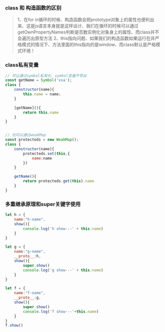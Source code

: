 ### class 和 构造函数的区别
>1、在for in循环的时候、构造函数会把prototype对象上的属性也便利出来、这是js语言本身就是这样设计、我们在循环的时候可以通过getOwnPropertyNames判断是否数实例化对象身上的属性、而class并不会遍历出原型方法
>2、this指向问题、如果我们的构造函数如果运行在非严格模式的情况下、方法里面的this指向的是window、而class默认是严格模式环境！

### class私有变量

```js
// 可以通过symbol私有化、symbol变量不导出
const getName = Symbol('xsa');
class {
    constructor(name){
        this.name = name;
    }

    [getName](){
        return this.name
    }
}


// 也可以通过weakMap
const protecteds = new WeakMap();
class {
    constructor(name){
        protecteds.set(this,{
            name:name
        })
    }

    getName(){
        return protecteds.get(this).name
    }
}
```

### 多重继承原理和super关键字使用
```js
let h = {
    name:"h-name",
    show(){
        console.log('h show---' + this.name)
    }
}

let g = {
    name:"g-name",
    __proto__:h,
    show(){
        super.show()
        console.log('g show---' + this.name)
    }
}

let f = {
    name:"f-name",
    __proto__:g,
    show(){
        super.show()
        console.log('f show---'+this.name)
    }
}
f.show()
```